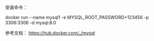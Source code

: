 安装命令：

docker run --name mysql1 -e MYSQL_ROOT_PASSWORD=123456 -p 3306:3306 -d mysql:8.0


参考文档： https://hub.docker.com/_/mysql